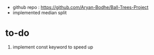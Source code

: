 - github repo : https://github.com/Aryan-Bodhe/Ball-Trees-Project
- implemented median split

# to-do
1. implement const keyword to speed up